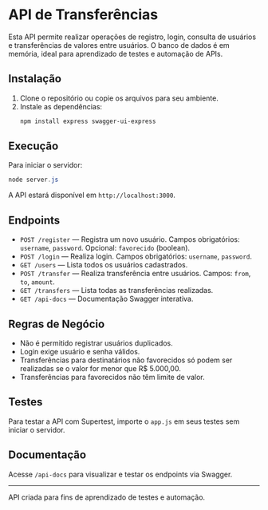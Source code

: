 # API de Transferências

Esta API permite realizar operações de registro, login, consulta de usuários e transferências de valores entre usuários. O banco de dados é em memória, ideal para aprendizado de testes e automação de APIs.

## Instalação

1. Clone o repositório ou copie os arquivos para seu ambiente.
2. Instale as dependências:
   ```powershell
   npm install express swagger-ui-express
   ```

## Execução

Para iniciar o servidor:
```powershell
node server.js
```
A API estará disponível em `http://localhost:3000`.

## Endpoints

- `POST /register` — Registra um novo usuário. Campos obrigatórios: `username`, `password`. Opcional: `favorecido` (boolean).
- `POST /login` — Realiza login. Campos obrigatórios: `username`, `password`.
- `GET /users` — Lista todos os usuários cadastrados.
- `POST /transfer` — Realiza transferência entre usuários. Campos: `from`, `to`, `amount`.
- `GET /transfers` — Lista todas as transferências realizadas.
- `GET /api-docs` — Documentação Swagger interativa.

## Regras de Negócio

- Não é permitido registrar usuários duplicados.
- Login exige usuário e senha válidos.
- Transferências para destinatários não favorecidos só podem ser realizadas se o valor for menor que R$ 5.000,00.
- Transferências para favorecidos não têm limite de valor.

## Testes

Para testar a API com Supertest, importe o `app.js` em seus testes sem iniciar o servidor.

## Documentação

Acesse `/api-docs` para visualizar e testar os endpoints via Swagger.

---

API criada para fins de aprendizado de testes e automação.
